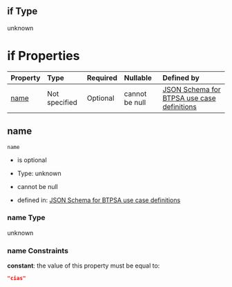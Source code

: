 ## if Type

unknown

# if Properties

| Property      | Type          | Required | Nullable       | Defined by                                                                                                                                                                                                        |
| :------------ | :------------ | :------- | :------------- | :---------------------------------------------------------------------------------------------------------------------------------------------------------------------------------------------------------------- |
| [name](#name) | Not specified | Optional | cannot be null | [JSON Schema for BTPSA use case definitions](btpsa-usecase-properties-services-items-allof-1-then-allof-16-if-properties-name.md "undefined#/properties/services/items/allOf/1/then/allOf/16/if/properties/name") |

## name



`name`

*   is optional

*   Type: unknown

*   cannot be null

*   defined in: [JSON Schema for BTPSA use case definitions](btpsa-usecase-properties-services-items-allof-1-then-allof-16-if-properties-name.md "undefined#/properties/services/items/allOf/1/then/allOf/16/if/properties/name")

### name Type

unknown

### name Constraints

**constant**: the value of this property must be equal to:

```json
"cias"
```
